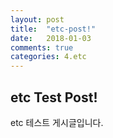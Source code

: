 ```yaml
---
layout: post
title:  "etc-post!"
date:   2018-01-03
comments: true
categories: 4.etc
---
```




## etc Test Post!

etc 테스트 게시글입니다.
